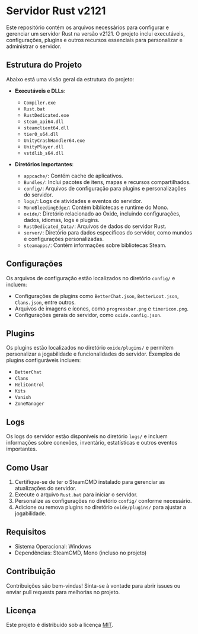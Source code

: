 # Servidor Rust v2121

Este repositório contém os arquivos necessários para configurar e gerenciar um servidor Rust na versão v2121. O projeto inclui executáveis, configurações, plugins e outros recursos essenciais para personalizar e administrar o servidor.

## Estrutura do Projeto

Abaixo está uma visão geral da estrutura do projeto:

- **Executáveis e DLLs**:
  - `Compiler.exe`
  - `Rust.bat`
  - `RustDedicated.exe`
  - `steam_api64.dll`
  - `steamclient64.dll`
  - `tier0_s64.dll`
  - `UnityCrashHandler64.exe`
  - `UnityPlayer.dll`
  - `vstdlib_s64.dll`

- **Diretórios Importantes**:
  - `appcache/`: Contém cache de aplicativos.
  - `Bundles/`: Inclui pacotes de itens, mapas e recursos compartilhados.
  - `config/`: Arquivos de configuração para plugins e personalizações do servidor.
  - `logs/`: Logs de atividades e eventos do servidor.
  - `MonoBleedingEdge/`: Contém bibliotecas e runtime do Mono.
  - `oxide/`: Diretório relacionado ao Oxide, incluindo configurações, dados, idiomas, logs e plugins.
  - `RustDedicated_Data/`: Arquivos de dados do servidor Rust.
  - `server/`: Diretório para dados específicos do servidor, como mundos e configurações personalizadas.
  - `steamapps/`: Contém informações sobre bibliotecas Steam.

## Configurações

Os arquivos de configuração estão localizados no diretório `config/` e incluem:

- Configurações de plugins como `BetterChat.json`, `BetterLoot.json`, `Clans.json`, entre outros.
- Arquivos de imagens e ícones, como `progressbar.png` e `timericon.png`.
- Configurações gerais do servidor, como `oxide.config.json`.

## Plugins

Os plugins estão localizados no diretório `oxide/plugins/` e permitem personalizar a jogabilidade e funcionalidades do servidor. Exemplos de plugins configuráveis incluem:

- `BetterChat`
- `Clans`
- `HeliControl`
- `Kits`
- `Vanish`
- `ZoneManager`

## Logs

Os logs do servidor estão disponíveis no diretório `logs/` e incluem informações sobre conexões, inventário, estatísticas e outros eventos importantes.

## Como Usar

1. Certifique-se de ter o SteamCMD instalado para gerenciar as atualizações do servidor.
2. Execute o arquivo `Rust.bat` para iniciar o servidor.
3. Personalize as configurações no diretório `config/` conforme necessário.
4. Adicione ou remova plugins no diretório `oxide/plugins/` para ajustar a jogabilidade.

## Requisitos

- Sistema Operacional: Windows
- Dependências: SteamCMD, Mono (incluso no projeto)

## Contribuição

Contribuições são bem-vindas! Sinta-se à vontade para abrir issues ou enviar pull requests para melhorias no projeto.

## Licença

Este projeto é distribuído sob a licença [MIT](LICENSE).
